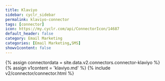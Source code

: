 ```yaml
---
title: Klaviyo
sidebar: cyclr_sidebar
permalink: klaviyo-connector
tags: [connector]
icon: https://my.cyclr.com/api/ConnectorIcon/14687
default_header: false
category: Email Marketing
categories: [Email Marketing,SMS]
showv1content: false
---
```

{% assign connectordata = site.data.v2.connectors.connector-klaviyo %}
{% assign v1content = 'klaviyo.md' %}
{% include v2/connector/connector.html %}	